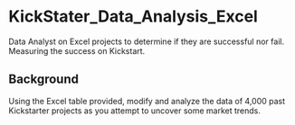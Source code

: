 # KickStater_Data_Analysis_Excel
Data Analyst on Excel projects to determine if they are successful nor fail. Measuring the success on Kickstart.

## Background

Using the Excel table provided, modify and analyze the data of 4,000 past Kickstarter projects as you attempt to uncover some market trends.

